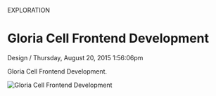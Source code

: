 <p class="type">EXPLORATION</p>

# Gloria Cell Frontend Development

<p class="meta">Design  /  Thursday, August 20, 2015 1:56:06pm</p>

Gloria Cell Frontend Development.

![Gloria Cell Frontend Development](https://farooq-agent.web.app/assets/images/works/large/R4icUt4o_work_image.jpg)
